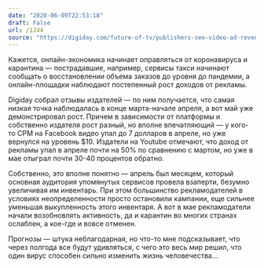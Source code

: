 ```yaml
---
date: "2020-06-09T22:53:18"
draft: False
url: /1244
source: "https://digiday.com/future-of-tv/publishers-see-video-ad-revenue-begin-to-rebound-on-facebook-snapchat-youtube/"
---
```


Кажется, онлайн-экономика начинает оправляться от коронавируса и карантина — пострадавшие, например, сервисы такси начинают сообщать о восстановлении объема заказов до уровня до пандемии, а онлайн-площадки наблюдают постепенный рост доходов от рекламы.

Digiday собрал отзывы издателей — по ним получается, что самая низкая точка наблюдалась в конце марта-начале апреля, а вот май уже демонстрировал рост. Причем в зависимости от платформы и собственно издателя рост разный, но вполне впечатляющий — у кого-то CPM на Facebook видео упал до 7 долларов в апреле, но уже вернулся на уровень $10. Издатели на Youtube отмечают, что доход от рекламы упал в апреле почти на 50% по сравнению с мартом, но уже в мае отыграл почти 30-40 процентов обратно.

Собственно, это вполне понятно — апрель был месяцем, который основная аудитория упомянутых сервисов провела взаперти, безумно увеличивая им инвентарь. При этом большинство рекламодателей в условиях неопределенности просто остановили кампании, еще сильнее уменьшая выкупленность этого инвентаря. А вот в мае рекламодатели начали возобновлять активность, да и карантин во многих странах ослаблен, а кое-где и вовсе отменен. 

Прогнозы — штука неблагодарная, но что-то мне подсказывает, что через полгода все будут удивляться, с чего это весь мир решил, что один вирус способен сильно изменить жизнь человечества…
